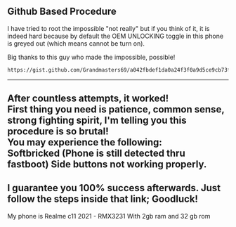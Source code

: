 Github Based Procedure
---
I have tried to root the impossible "not really" but if you think of it, it is indeed hard because by default the OEM UNLOCKING toggle in this phone is greyed out (which means cannot be turn on).  

Big thanks to this guy who made the impossible, possible!  

```bash
https://gist.github.com/Grandmasters69/a042fbdef1da0a24f3f0a9d5ce9cb73f)](https://gist.github.com/Grandmasters69/a042fbdef1da0a24f3f0a9d5ce9cb73f
```
---
After countless attempts, it worked!   
First thing you need is patience, common sense, strong fighting spirit, I'm telling you this procedure is so brutal!  
You may experience the following:   
Softbricked (Phone is still detected thru fastboot)
Side buttons not working properly.
---
I guarantee you 100% success afterwards. 
Just follow the steps inside that link; Goodluck!
---
My phone is Realme c11 2021 - RMX3231
With 2gb ram and 32 gb rom
